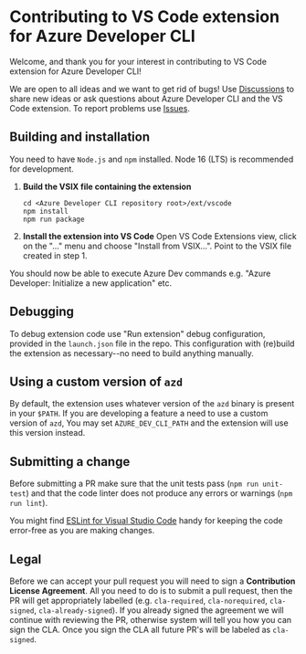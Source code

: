 # Contributing to VS Code extension for Azure Developer CLI

Welcome, and thank you for your interest in contributing to VS Code extension for Azure Developer CLI! 

We are open to all ideas and we want to get rid of bugs! Use [Discussions](https://aka.ms/azure-dev/discussions) to share new ideas or ask questions about Azure Developer CLI and the VS Code extension. To report problems use [Issues](https://aka.ms/azure-dev/issues).

## Building and installation

You need to have `Node.js` and `npm` installed. Node 16 (LTS) is recommended for development.

1.  **Build the VSIX file containing the extension**

    ```shell
    cd <Azure Developer CLI repository root>/ext/vscode
    npm install
    npm run package
    ``` 

2.  **Install the extension into VS Code**
    Open VS Code Extensions view, click on the "..." menu and choose "Install from VSIX...". Point to the VSIX file created in step 1.

You should now be able to execute Azure Dev commands e.g. "Azure Developer: Initialize a new application" etc.

## Debugging

To debug extension code use "Run extension" debug configuration, provided in the `launch.json` file in the repo. This configuration with (re)build the extension as necessary--no need to build anything manually.

## Using a custom version of `azd`

By default, the extension uses whatever version of the `azd` binary is present in your `$PATH`. If you are developing a feature a need to use a custom version of `azd`, You may set `AZURE_DEV_CLI_PATH` and the extension will use this version instead.

## Submitting a change

Before submitting a PR make sure that the unit tests pass (`npm run unit-test`) and that the code linter does not produce any errors or warnings (`npm run lint`). 

You might find [ESLint for Visual Studio Code](https://marketplace.visualstudio.com/items?itemName=dbaeumer.vscode-eslint) handy for keeping the code error-free as you are making changes.

## Legal

Before we can accept your pull request you will need to sign a **Contribution License Agreement**. All you need to do is to submit a pull request, then the PR will get appropriately labelled (e.g. `cla-required`, `cla-norequired`, `cla-signed`, `cla-already-signed`). If you already signed the agreement we will continue with reviewing the PR, otherwise system will tell you how you can sign the CLA. Once you sign the CLA all future PR's will be labeled as `cla-signed`.
